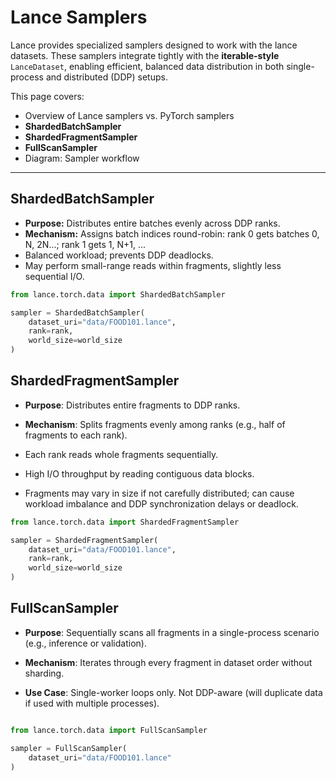 # Lance Samplers

Lance provides specialized samplers designed to work with the lance datasets. These samplers integrate tightly with the **iterable-style** `LanceDataset`, enabling efficient, balanced data distribution in both single-process and distributed (DDP) setups.

This page covers:

- Overview of Lance samplers vs. PyTorch samplers  
- **ShardedBatchSampler**  
- **ShardedFragmentSampler**  
- **FullScanSampler**  
- Diagram: Sampler workflow

---


## ShardedBatchSampler

- **Purpose:** Distributes entire batches evenly across DDP ranks.
- **Mechanism:** Assigns batch indices round-robin: rank 0 gets batches 0, N, 2N...; rank 1 gets 1, N+1, ...
-  Balanced workload; prevents DDP deadlocks.
-  May perform small-range reads within fragments, slightly less sequential I/O.

```python
from lance.torch.data import ShardedBatchSampler

sampler = ShardedBatchSampler(
    dataset_uri="data/FOOD101.lance",
    rank=rank,
    world_size=world_size
)
```

## ShardedFragmentSampler

- **Purpose**: Distributes entire fragments to DDP ranks.

- **Mechanism**: Splits fragments evenly among ranks (e.g., half of fragments to each rank).
- Each rank reads whole fragments sequentially.
- High I/O throughput by reading contiguous data blocks.
- Fragments may vary in size if not carefully distributed; can cause workload imbalance and DDP synchronization delays or deadlock.

```python
from lance.torch.data import ShardedFragmentSampler

sampler = ShardedFragmentSampler(
    dataset_uri="data/FOOD101.lance",
    rank=rank,
    world_size=world_size
)

```

## FullScanSampler
- **Purpose**: Sequentially scans all fragments in a single-process scenario (e.g., inference or validation).

- **Mechanism**: Iterates through every fragment in dataset order without sharding.
- **Use Case**: Single-worker loops only. Not DDP-aware (will duplicate data if used with multiple processes).

```python

from lance.torch.data import FullScanSampler

sampler = FullScanSampler(
    dataset_uri="data/FOOD101.lance"
)
```